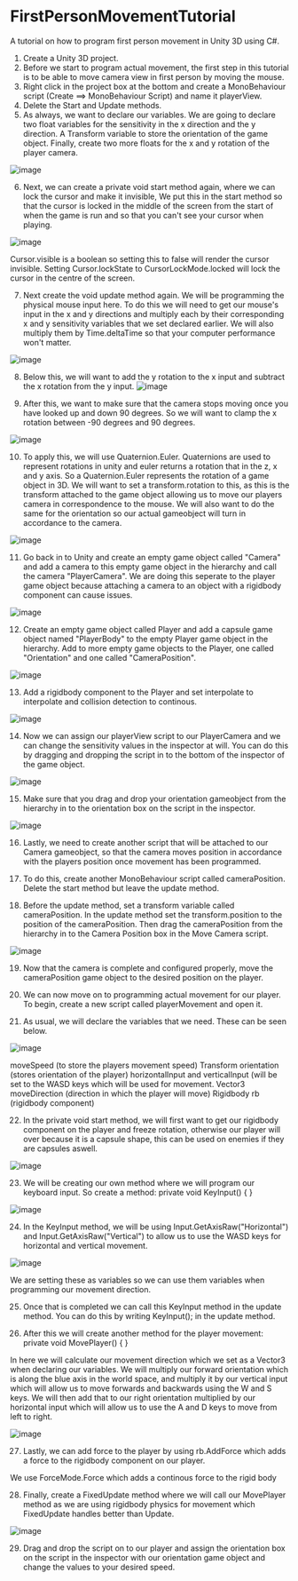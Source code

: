 # FirstPersonMovementTutorial
A tutorial on how to program first person movement in Unity 3D using C#. 

1.  Create a Unity 3D project.
2.  Before we start to program actual movement, the first step in this tutorial is to be able to move camera view in first person by moving the mouse.
3.  Right click in the project box at the bottom and create a MonoBehaviour script (Create ==> MonoBehaviour Script) and name it playerView.
4.  Delete the Start and Update methods.
5.  As always, we want to declare our variables. We are going to declare two float variables for the sensitivity in the x direction and the y direction. A Transform variable to store the orientation of the game object. Finally, create two more floats for the x and y rotation of the player camera.

![image](https://github.com/user-attachments/assets/394fdba2-2b82-45b7-9ca0-270d93449e2f)

6. Next, we can create a private void start method again, where we can lock the cursor and make it invisible, We put this in the start method so that the cursor is locked in the middle of the screen from the start of when the game is run and so that you can't see your cursor when playing.

![image](https://github.com/user-attachments/assets/83b9a065-fc10-4791-ae52-21b1d2adfc2e)

Cursor.visible is a boolean so setting this to false will render the cursor invisible.
Setting Cursor.lockState to CursorLockMode.locked will lock the cursor in the centre of the screen.

7. Next create the void update method again. We will be programming the physical mouse input here. To do this we will need to get our mouse's input in the x and y directions and multiply each by their corresponding x and y sensitivity variables that we set declared earlier. We will also multiply them by Time.deltaTime so that your computer performance won't matter.
 
![image](https://github.com/user-attachments/assets/abce57ad-8544-4dfb-92be-2609d1f170e4)

8. Below this, we will want to add the y rotation to the x input and subtract the x rotation from the y input.
![image](https://github.com/user-attachments/assets/83e3763c-40c8-4159-b709-7344df08b9ff)

9. After this, we want to make sure that the camera stops moving once you have looked up and down 90 degrees. So we will want to clamp the x rotation between -90 degrees and 90 degrees.
 
![image](https://github.com/user-attachments/assets/e7a010c2-e950-43f2-964f-f7a39dd9cf4a)

10. To apply this, we will use Quaternion.Euler. Quaternions are used to represent rotations in unity and euler returns a rotation that in the z, x and y axis. So a Quaternion.Euler represents the rotation of a game object in 3D. We will want to set a transform.rotation to this, as this is the transform attached to the game object allowing us to move our players camera in correspondence to the mouse. We will also want to do the same for the orientation so our actual gameobject will turn in accordance to the camera.
 
![image](https://github.com/user-attachments/assets/61f08f3d-a0c8-4297-bfc2-12c48f0ce798)

11. Go back in to Unity and create an empty game object called "Camera" and add a camera to this empty game object in the hierarchy and call the camera "PlayerCamera". We are doing this seperate to the player game object because attaching a camera to an object with a rigidbody component can cause issues.

![image](https://github.com/user-attachments/assets/9ea0caa6-a52a-4c1c-ae38-29af79838b2d)

12. Create an empty game object called Player and add a capsule game object named "PlayerBody" to the empty Player game object in the hierarchy. Add to more empty game objects to the Player, one called "Orientation" and one called "CameraPosition".

![image](https://github.com/user-attachments/assets/f5f32fea-1db0-4fa1-b911-0ebd877bf760)

13. Add a rigidbody component to the Player and set interpolate to interpolate and collision detection to continous.
 
![image](https://github.com/user-attachments/assets/8afe61f4-6a84-4e14-8d3f-b1863d7e2f34)

14. Now we can assign our playerView script to our PlayerCamera and we can change the sensitivity values in the inspector at will. You can do this by dragging and dropping the script in to the bottom of the inspector of the game object.

![image](https://github.com/user-attachments/assets/3c7d985c-c1d9-4dc7-996a-29a2536e9953)

15. Make sure that you drag and drop your orientation gameobject from the hierarchy in to the orientation box on the script in the inspector.
 
![image](https://github.com/user-attachments/assets/94c618ba-2812-48d9-9a5c-6d9c45e8c966)

16. Lastly, we need to create another script that will be attached to our Camera gameobject, so that the camera moves position in accordance with the players position once movement has been programmed.

17. To do this, create another MonoBehaviour script called cameraPosition. Delete the start method but leave the update method.

18. Before the update method, set a transform variable called cameraPosition. In the update method set the transform.position to the position of the cameraPosition. Then drag the cameraPosition from the hierarchy in to the Camera Position box in the Move Camera script.

![image](https://github.com/user-attachments/assets/17782260-ffa9-4c31-ba49-a2afc0153288)

19. Now that the camera is complete and configured properly, move the cameraPosition game object to the desired position on the player.

20. We can now move on to programming actual movement for our player. To begin, create a new script called playerMovement and open it.
21. As usual, we will declare the variables that we need. These can be seen below.

![image](https://github.com/user-attachments/assets/4557352f-6159-4d96-bbc7-97fd5b5b9deb)


 moveSpeed (to store the players movement speed)
 Transform orientation (stores orientation of the player)
 horizontalInput and verticalInput (will be set to the WASD keys which will be used for movement.
 Vector3 moveDirection (direction in which the player will move)
 Rigidbody rb (rigidbody component)

22. In the private void start method, we will first want to get our rigidbody component on the player and freeze rotation, otherwise our player will over because it is a capsule shape, this can be used on enemies  if they are capsules aswell.

![image](https://github.com/user-attachments/assets/4a6668ba-472d-4133-8e48-98376fd2a581)

23. We will be creating our own method where we will program our keyboard input. So create a method: private void KeyInput()
 {
 }

 ![image](https://github.com/user-attachments/assets/6d2b3e74-0d5d-4626-9d9d-b166d1ccf7df)
 
24. In the KeyInput method, we will be using Input.GetAxisRaw("Horizontal") and Input.GetAxisRaw("Vertical") to allow us to use the WASD keys for horizontal and vertical movement.
  
![image](https://github.com/user-attachments/assets/c661c836-e385-4e37-8532-7dc8c3818fb5)

We are setting these as variables so we can use them variables when programming our movement direction.

25. Once that is completed we can call this KeyInput method in the update method. You can do this by writing KeyInput(); in the update method.

26. After this we will create another method for the player movement: private void MovePlayer()
 {
 }

 In here we will calculate our movement direction which we set as a Vector3 when declaring our variables. We will multiply our forward orientation which is along the blue axis in the world space, and multiply it by 
 our vertical input which will allow us to move forwards and backwards using the W and S keys. We will then add that to our right orientation multiplied by our horizontal input which will allow us to use the A and 
 D keys to move from left to right.

 ![image](https://github.com/user-attachments/assets/460d74b5-4b0a-4160-a5dc-0ffbe8e0103c)

 27. Lastly, we can add force to the player by using rb.AddForce which adds a force to the rigidbody component on our player.

 We use ForceMode.Force which adds a continous force to the rigid body

 28. Finally, create a FixedUpdate method where we will call our MovePlayer method as we are using rigidbody physics for movement which FixedUpdate handles better than Update.

![image](https://github.com/user-attachments/assets/74486d2d-d861-4b86-8073-bf61b804c2dd)

29. Drag and drop the script on to our player and assign the orientation box on the script in the inspector with our orientation game object and change the values to your desired speed.

 




 



 


    




